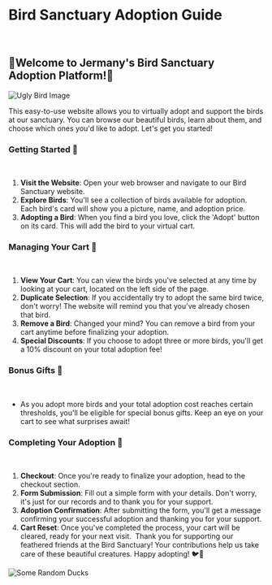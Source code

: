# Bird Sanctuary Adoption Guide

​

## 🦢Welcome to Jermany's Bird Sanctuary Adoption Platform!🦢

![Ugly Bird Image](https://www.fws.gov/sites/default/files/styles/scale_and_crop_290_x_320/public/2020-04/49356193221_08ba903c2f_o.jpg.webp?h=a0b5db29&itok=qQnwQYVh)
​

This easy-to-use website allows you to virtually adopt and support the birds at our sanctuary. You can browse our beautiful birds, learn about them, and choose which ones you'd like to adopt. Let's get you started!
​

### Getting Started 🦉

​

1. **Visit the Website**: Open your web browser and navigate to our Bird Sanctuary website.
   ​
2. **Explore Birds**: You'll see a collection of birds available for adoption. Each bird's card will show you a picture, name, and adoption price.
   ​
3. **Adopting a Bird**: When you find a bird you love, click the 'Adopt' button on its card. This will add the bird to your virtual cart.
   ​

### Managing Your Cart 🦜

​

1. **View Your Cart**: You can view the birds you've selected at any time by looking at your cart, located on the left side of the page.
   ​
2. **Duplicate Selection**: If you accidentally try to adopt the same bird twice, don't worry! The website will remind you that you've already chosen that bird.
   ​
3. **Remove a Bird**: Changed your mind? You can remove a bird from your cart anytime before finalizing your adoption.
   ​
4. **Special Discounts**: If you choose to adopt three or more birds, you'll get a 10% discount on your total adoption fee!
   ​

### Bonus Gifts 🦩

​

- As you adopt more birds and your total adoption cost reaches certain thresholds, you'll be eligible for special bonus gifts. Keep an eye on your cart to see what surprises await!
  ​

### Completing Your Adoption 🦚

​

1. **Checkout**: Once you're ready to finalize your adoption, head to the checkout section.
   ​
2. **Form Submission**: Fill out a simple form with your details. Don't worry, it's just for our records and to thank you for your support.
   ​
3. **Adoption Confirmation**: After submitting the form, you'll get a message confirming your successful adoption and thanking you for your support.
   ​
4. **Cart Reset**: Once you've completed the process, your cart will be cleared, ready for your next visit.
   ​
   Thank you for supporting our feathered friends at the Bird Sanctuary! Your contributions help us take care of these beautiful creatures. Happy adopting! 🐦💚

![Some Random Ducks](https://www.fws.gov/sites/default/files/styles/scale_width_600/public/2023-11/A%20male%20Steller%27s%20eider%20with%20a%20pair%20of%20spectacled%20eider%20at%20the%20edge%20of%20a%20tundra%20pond%20by%20Peter%20Pearsall%20USFWS_0.jpg.webp?itok=mVLqG13Q)
